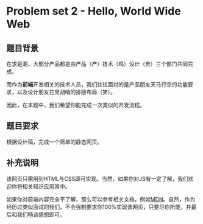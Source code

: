 # Problem set 2 - Hello, World Wide Web

## 题目背景

在求是潮，大部分产品都是由产品（产）技术（鸡）设计（舍）三个部门共同完成。

而作为**前端**开发相关的技术人员，我们往往面对的是产品朋友天马行空的功能要求，以及设计朋友花里胡哨的排版布局（笑）。

因此，在本题中，我们希望你能完成一次类似的开发流程。

## 题目要求

根据设计稿，完成一个简单的静态网页。

## 补充说明

该网页只需用到HTML与CSS即可实现。当然，如果你对JS有一定了解，我们欢迎你将相关知识应用其中。

如果你对前端内容完全不了解，那么可以参考相关文档，例如[MDN](https://developer.mozilla.org/zh-CN/)。自然，作为经历过类似面试的我们，不会强制要求你100%实现该网页，只要尽你所能，并最后和我们畅谈感想即可。